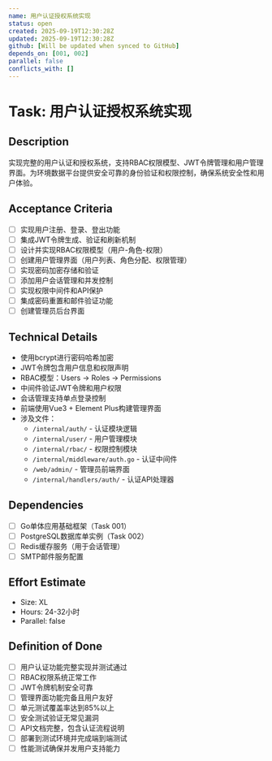 ```yaml
---
name: 用户认证授权系统实现
status: open
created: 2025-09-19T12:30:28Z
updated: 2025-09-19T12:30:28Z
github: [Will be updated when synced to GitHub]
depends_on: [001, 002]
parallel: false
conflicts_with: []
---
```


# Task: 用户认证授权系统实现

## Description
实现完整的用户认证和授权系统，支持RBAC权限模型、JWT令牌管理和用户管理界面。为环境数据平台提供安全可靠的身份验证和权限控制，确保系统安全性和用户体验。

## Acceptance Criteria
- [ ] 实现用户注册、登录、登出功能
- [ ] 集成JWT令牌生成、验证和刷新机制
- [ ] 设计并实现RBAC权限模型（用户-角色-权限）
- [ ] 创建用户管理界面（用户列表、角色分配、权限管理）
- [ ] 实现密码加密存储和验证
- [ ] 添加用户会话管理和并发控制
- [ ] 实现权限中间件和API保护
- [ ] 集成密码重置和邮件验证功能
- [ ] 创建管理员后台界面

## Technical Details
- 使用bcrypt进行密码哈希加密
- JWT令牌包含用户信息和权限声明
- RBAC模型：Users -> Roles -> Permissions
- 中间件验证JWT令牌和用户权限
- 会话管理支持单点登录控制
- 前端使用Vue3 + Element Plus构建管理界面
- 涉及文件：
  - `/internal/auth/` - 认证模块逻辑
  - `/internal/user/` - 用户管理模块
  - `/internal/rbac/` - 权限控制模块
  - `/internal/middleware/auth.go` - 认证中间件
  - `/web/admin/` - 管理员前端界面
  - `/internal/handlers/auth/` - 认证API处理器

## Dependencies
- [ ] Go单体应用基础框架（Task 001）
- [ ] PostgreSQL数据库单实例（Task 002）
- [ ] Redis缓存服务（用于会话管理）
- [ ] SMTP邮件服务配置

## Effort Estimate
- Size: XL
- Hours: 24-32小时
- Parallel: false

## Definition of Done
- [ ] 用户认证功能完整实现并测试通过
- [ ] RBAC权限系统正常工作
- [ ] JWT令牌机制安全可靠
- [ ] 管理界面功能完备且用户友好
- [ ] 单元测试覆盖率达到85%以上
- [ ] 安全测试验证无常见漏洞
- [ ] API文档完整，包含认证流程说明
- [ ] 部署到测试环境并完成端到端测试
- [ ] 性能测试确保并发用户支持能力